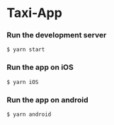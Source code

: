 # Taxi-App
### Run the development server
```$ yarn start```
### Run the app on iOS
```$ yarn iOS```
### Run the app on android
```$ yarn android```
